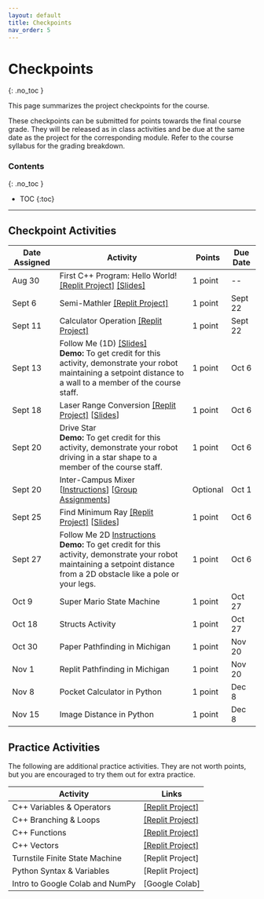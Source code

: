 ```yaml
---
layout: default
title: Checkpoints
nav_order: 5
---
```


# Checkpoints
{: .no_toc }

This page summarizes the project checkpoints for the course.

These checkpoints can be submitted for points towards the final course grade. They will be released as in class activities and be due at the same date as the project for the corresponding module. Refer to the course syllabus for the grading breakdown.

### Contents
{: .no_toc }

* TOC
{:toc}

---

## Checkpoint Activities

| Date Assigned | Activity | Points | Due Date |
|---------------|----------|--------|----------|
| Aug 30 | First C++ Program: Hello World! [[Replit Project]](https://replit.com/@rob102-um-f23) [[Slides]](https://drive.google.com/file/d/1pr41na5DWwGpPm3RPdjgxLFZiRDM2KLg/view?usp=sharing) | 1 point | -- |
| Sept 6 | Semi-Mathler [[Replit Project]](https://replit.com/@rob102-um-f23) | 1 point | Sept 22 |
| Sept 11 | Calculator Operation [[Replit Project]](https://replit.com/@rob102-um-f23) | 1 point | Sept 22 |
| Sept 13 | Follow Me (1D) [[Slides]](https://drive.google.com/file/d/1brfSERvJ_oqUE8gs7VAuWBsZK9fgmQvg/view?usp=sharing) <br/> **Demo:** To get credit for this activity, demonstrate your robot maintaining a setpoint distance to a wall to a member of the course staff. | 1 point | Oct 6 |
| Sept 18 | Laser Range Conversion [[Replit Project]](https://replit.com/@rob102-um-f23) [[Slides](https://drive.google.com/file/d/1ybbCBT3EIsJsmLQaKdkiSdK-KQv1JKZA/view?usp=sharing)] | 1 point | Oct 6 |
| Sept 20 | Drive Star <br/> **Demo:** To get credit for this activity, demonstrate your robot driving in a star shape to a member of the course staff. | 1 point | Oct 6 |
| Sept 20 | Inter-Campus Mixer [[Instructions](https://docs.google.com/document/d/14uQ-XqfavqL1xc9aLZNlXClJaWbwlIX9CDGEJfQEkVk/edit?usp=sharing)] [[Group Assignments](https://docs.google.com/spreadsheets/d/1EYzbNtppp5MQ5Gg3myKhnWnmDzRuqwAGdcieSj4NpI0/edit?usp=sharing)] | Optional | Oct 1 |
| Sept 25 | Find Minimum Ray [[Replit Project]](https://replit.com/@rob102-um-f23) [[Slides](https://drive.google.com/file/d/13Aqc1r66qfUMmdPK2UgdAkL7VdonYnHN/view?usp=sharing)] | 1 point | Oct 6 |
| Sept 27 | Follow Me 2D [Instructions](https://hellorob.org/modules/module1#2d-follow-me) <br/> **Demo:** To get credit for this activity, demonstrate your robot maintaining a setpoint distance from a 2D obstacle like a pole or your legs. | 1 point | Oct 6 |
| Oct 9 | Super Mario State Machine | 1 point | Oct 27 |
| Oct 18 | Structs Activity | 1 point | Oct 27 |
| Oct 30 | Paper Pathfinding in Michigan | 1 point | Nov 20 |
| Nov 1 | Replit Pathfinding in Michigan | 1 point | Nov 20 |
| Nov 8 | Pocket Calculator in Python | 1 point | Dec 8 |
| Nov 15 | Image Distance in Python | 1 point | Dec 8 |

## Practice Activities
The following are additional practice activities. They are not worth points, but you are encouraged to try them out for extra practice.

| Activity | Links |
|----------|-------|
| C++ Variables & Operators | [[Replit Project]](https://replit.com/@rob102-um-f23) |
| C++ Branching & Loops | [[Replit Project]](https://replit.com/@rob102-um-f23) |
| C++ Functions | [[Replit Project]](https://replit.com/@rob102-um-f23) |
| C++ Vectors | [[Replit Project]](https://replit.com/@rob102-um-f23) |
| Turnstile Finite State Machine | [Replit Project] |
| Python Syntax & Variables | [Replit Project] |
| Intro to Google Colab and NumPy | [Google Colab] |